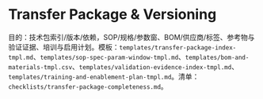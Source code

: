 # Transfer Package & Versioning

目的：技术包索引/版本/依赖，SOP/规格/参数窗、BOM/供应商/标签、参考物与验证证据、培训与启用计划。模板：`templates/transfer-package-index-tmpl.md`、`templates/sop-spec-param-window-tmpl.md`、`templates/bom-and-materials-tmpl.csv`、`templates/validation-evidence-index-tmpl.md`、`templates/training-and-enablement-plan-tmpl.md`。清单：`checklists/transfer-package-completeness.md`。
